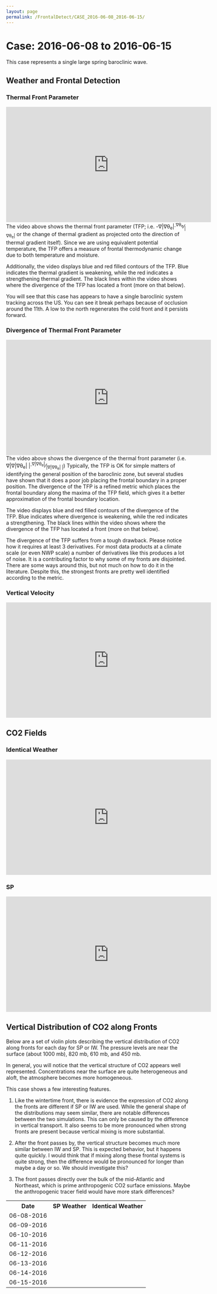 ```yaml
---
layout: page
permalink: /FrontalDetect/CASE_2016-06-08_2016-06-15/
---
```

<h1>Case: 2016-06-08 to 2016-06-15</h1>
This case represents a single large spring baroclinic wave.
<h2>Weather and Frontal Detection</h2>
<h3> Thermal Front Parameter </h3>
<iframe width="560" height="315" src="https://www.youtube.com/embed/xJTPdtbU1BA" title="YouTube video player" frameborder="0" allow="accelerometer; autoplay; clipboard-write; encrypted-media; gyroscope; picture-in-picture" allowfullscreen></iframe>
The video above shows the thermal front parameter (TFP; i.e. -&nabla;|&nabla;&theta;<sub>e</sub>|&middot;<sup>&nabla;&theta;<sub>e</sub></sup>&frasl;<sub>|&nabla;&theta;<sub>e</sub>|</sub> or the change of thermal gradient as projected onto the direction of thermal gradient itself).   Since we are using equivalent potential temperature, the TFP offers a measure of frontal thermodynamic change due to both temperature and moisture.

Additionally, the video displays blue and red filled contours of the TFP.  Blue indicates the thermal gradient is weakening, while the red indicates a strengthening thermal gradient.   The black lines within the video shows where the divergence of the TFP has located a front (more on that below).  

You will see that this case has appears to have a single baroclinic system tracking across the US.  You can see it break perhaps because of occlusion around the 11th.  A low to the north regenerates the cold front and it persists forward.


<h3> Divergence of Thermal Front Parameter </h3>
<iframe width="560" height="315" src="https://www.youtube.com/embed/7J9vi1OmgcI" title="YouTube video player" frameborder="0" allow="accelerometer; autoplay; clipboard-write; encrypted-media; gyroscope; picture-in-picture" allowfullscreen></iframe>
The video above shows the divergence of the thermal front parameter (i.e. &nabla;|&nabla;|&nabla;&theta;<sub>e</sub>| |&middot;<sup>&nabla;|&nabla;&theta;<sub>e</sub>|</sup>&frasl;<sub>|&nabla;|&nabla;&theta;<sub>e</sub>| |</sub>) Typically, the TFP is OK for simple matters of identifying the general position of the baroclinic zone, but several studies have shown that it does a poor job placing the frontal boundary in a proper position.  The divergence of the TFP is a refined metric which places the frontal boundary along the maxima of the TFP field, which gives it a better approximation of the frontal boundary location.

The video displays blue and red filled contours of the divergence of the TFP.  Blue indicates where divergence is weakening, while the red indicates a strengthening.   The black lines within the video shows where the divergence of the TFP has located a front (more on that below).  

The divergence of the TFP suffers from a tough drawback.  Please notice how it requires at least 3 derivatives.  For most data products at a climate scale (or even NWP scale) a number of derivatives like this produces a lot of noise.  It is a contributing factor to why some of my fronts are disjointed.   There are some ways around this, but not much on how to do it in the literature.  Despite this, the strongest fronts are pretty well identified according to the metric.

<h3> Vertical Velocity </h3>
<iframe width="560" height="315" src="https://www.youtube.com/embed/u8P872TxFhM" title="YouTube video player" frameborder="0" allow="accelerometer; autoplay; clipboard-write; encrypted-media; gyroscope; picture-in-picture" allowfullscreen></iframe>

<h2> CO2 Fields </h2>
<h3>Identical Weather</h3>
<iframe width="560" height="315" src="https://www.youtube.com/embed/cDB0Il4yZt8" title="YouTube video player" frameborder="0" allow="accelerometer; autoplay; clipboard-write; encrypted-media; gyroscope; picture-in-picture" allowfullscreen></iframe>
<h3>SP</h3>
<iframe width="560" height="315" src="https://www.youtube.com/embed/CG_saH8u1r4" title="YouTube video player" frameborder="0" allow="accelerometer; autoplay; clipboard-write; encrypted-media; gyroscope; picture-in-picture" allowfullscreen></iframe>

<h2> Vertical Distribution of CO2 along Fronts </h2>
Below are a set of violin plots describing the vertical distribution of CO2 along fronts for each day for SP or IW.  The pressure levels are near the surface (about 1000 mb), 820 mb, 610 mb, and 450 mb.  

In general, you will notice that the vertical structure of CO2 appears well represented.   Concentrations near the surface are quite heterogeneous and aloft, the atmosphere becomes more homogeneous.

This case shows a few interesting features.  
1) Like the wintertime front, there is evidence the expression of CO2 along the fronts are different if SP or IW are used.  While the general shape of the distributions may seem similar, there are notable differences between the two simulations.  This can only be caused by the difference in vertical transport.  It also seems to be more pronounced when strong fronts are present because vertical mixing is more substantial.  

2) After the front passes by, the vertical structure becomes much more similar between IW and SP.  This is expected behavior, but it happens quite quickly.  I would think that if mixing along these frontal systems is quite strong, then the difference would be pronounced for longer than maybe a day or so.  We should investigate this?

3) The front passes directly over the bulk of the mid-Atlantic and Northeast, which is prime anthropogenic CO2 surface emissions.  Maybe the anthropogenic tracer field would have more stark differences?

<table style="width:100%">
<tr>
  <th>Date </th>
  <th>SP Weather </th>
  <th>Identical Weather </th>
</tr>
<tr>
  <td>
    06-08-2016
  </td>
  <td>
    <img src="{{ site.url }}/frontal_detection_cases/CASE_2016-06-08_2016-06-15/SP_IMGS/co2_distribution_vertical_2016-06-08.png" alt>
    </td>
    <td>
      <img src="{{ site.url }}/frontal_detection_cases/CASE_2016-06-08_2016-06-15/IW_IMGS/co2_distribution_vertical_2016-06-08.png" alt>
    </td>
</tr>

<tr>
  <td>
    06-09-2016
  </td>
  <td>
    <img src="{{ site.url }}/frontal_detection_cases/CASE_2016-06-08_2016-06-15/SP_IMGS/co2_distribution_vertical_2016-06-09.png" alt>
    </td>
    <td>
      <img src="{{ site.url }}/frontal_detection_cases/CASE_2016-06-08_2016-06-15/IW_IMGS/co2_distribution_vertical_2016-06-09.png" alt>
    </td>
</tr>

<tr>
  <td>
    06-10-2016
  </td>
  <td>
    <img src="{{ site.url }}/frontal_detection_cases/CASE_2016-06-08_2016-06-15/SP_IMGS/co2_distribution_vertical_2016-06-10.png" alt>
    </td>
    <td>
      <img src="{{ site.url }}/frontal_detection_cases/CASE_2016-06-08_2016-06-15/IW_IMGS/co2_distribution_vertical_2016-06-10.png" alt>
    </td>
</tr>

<tr>
  <td>
    06-11-2016
  </td>
  <td>
    <img src="{{ site.url }}/frontal_detection_cases/CASE_2016-06-08_2016-06-15/SP_IMGS/co2_distribution_vertical_2016-06-11.png" alt>
    </td>
    <td>
      <img src="{{ site.url }}/frontal_detection_cases/CASE_2016-06-08_2016-06-15/IW_IMGS/co2_distribution_vertical_2016-06-11.png" alt>
    </td>
</tr>

<tr>
  <td>
    06-12-2016
  </td>
  <td>
    <img src="{{ site.url }}/frontal_detection_cases/CASE_2016-06-08_2016-06-15/SP_IMGS/co2_distribution_vertical_2016-06-12.png" alt>
    </td>
    <td>
      <img src="{{ site.url }}/frontal_detection_cases/CASE_2016-06-08_2016-06-15/IW_IMGS/co2_distribution_vertical_2016-06-12.png" alt>
    </td>
</tr>

<tr>
  <td>
    06-13-2016
  </td>
  <td>
    <img src="{{ site.url }}/frontal_detection_cases/CASE_2016-06-08_2016-06-15/SP_IMGS/co2_distribution_vertical_2016-06-13.png" alt>
    </td>
    <td>
      <img src="{{ site.url }}/frontal_detection_cases/CASE_2016-06-08_2016-06-15/IW_IMGS/co2_distribution_vertical_2016-06-13.png" alt>
    </td>
</tr>

<tr>
  <td>
    06-14-2016
  </td>
  <td>
    <img src="{{ site.url }}/frontal_detection_cases/CASE_2016-06-08_2016-06-15/SP_IMGS/co2_distribution_vertical_2016-06-14.png" alt>
    </td>
    <td>
      <img src="{{ site.url }}/frontal_detection_cases/CASE_2016-06-08_2016-06-15/IW_IMGS/co2_distribution_vertical_2016-06-14.png" alt>
    </td>
</tr>

<tr>
  <td>
    06-15-2016
  </td>
  <td>
    <img src="{{ site.url }}/frontal_detection_cases/CASE_2016-06-08_2016-06-15/SP_IMGS/co2_distribution_vertical_2016-06-15.png" alt>
    </td>
    <td>
      <img src="{{ site.url }}/frontal_detection_cases/CASE_2016-06-08_2016-06-15/IW_IMGS/co2_distribution_vertical_2016-06-15.png" alt>
    </td>
</tr>

</table>
